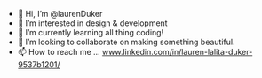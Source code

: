 - 👋 Hi, I’m @laurenDuker
- 👀 I’m interested in design & development
- 🌱 I’m currently learning all thing coding!
- 💞️ I’m looking to collaborate on making something beautiful. 
- 📫 How to reach me ... www.linkedin.com/in/lauren-lalita-duker-9537b1201/

